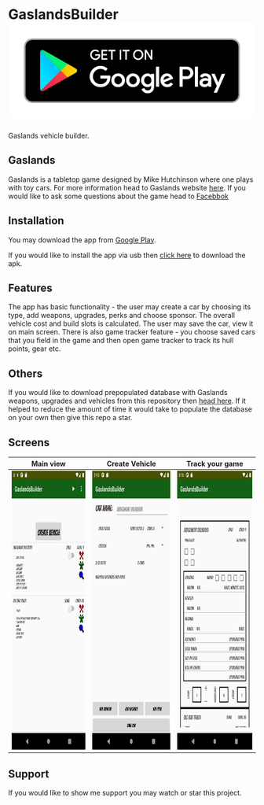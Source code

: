 # GaslandsBuilder   [<img src="0GooglePlay/google-play-badge.png">](https://play.google.com/store/apps/details?id=com.bartek.gaslandsbuilder)
Gaslands vehicle builder.

## Gaslands
Gaslands is a tabletop game designed by Mike Hutchinson where one plays with toy cars. For more information head to Gaslands website [here](https://gaslands.com/). If you would like to ask some questions about the game head to [Facebbok](https://www.facebook.com/groups/gaslands)

## Installation
You may download the app from [Google Play](https://play.google.com/store/apps/details?id=com.bartek.gaslandsbuilder).

If you would like to install the app via usb then [click here](https://github.com/BartlomiejF/GaslandsBuilder/blob/master/app/release/current.apk) to download the apk.

## Features
The app has basic functionality - the user may create a car by choosing its type, add weapons, upgrades, perks and choose sponsor. The overall vehicle cost and build slots is calculated. The user may save the car, view it on main screen. There is also game tracker feature - you choose saved cars that you field in the game and then open game tracker to track its hull points, gear etc.

## Others
If you would like to download prepopulated database with Gaslands weapons, upgrades and vehicles from this repository then [head here](https://github.com/BartlomiejF/GaslandsBuilder/raw/master/app/src/main/assets/databases/gaslandsWeapons.sqlite3). If it helped to reduce the amount of time it would take to populate the database on your own then give this repo a star.

## Screens
| Main view  | Create Vehicle |  Track your game |
|---|---|---|
|  [<img src="0GooglePlay/images/screenshotsPhone/screenshot_main.png" width="270" height="567" />](0GooglePlay/images/screenshotsPhone/screenshot_main.png) | [<img src="0GooglePlay/images/screenshotsPhone/screenshot_car_creator.png" width="270" height="567" />](0GooglePlay/images/screenshotsPhone/screenshot_car_creator.png)  |  [<img src="0GooglePlay/images/screenshotsPhone/screenshot_game_tracker.png" width="270" height="567" />](0GooglePlay/images/screenshotsPhone/screenshot_game_tracker.png) |

## Support
If you would like to show me support you may watch or star this project.
